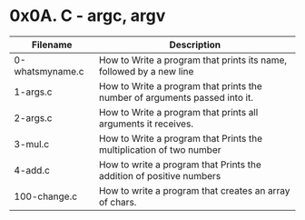 # 0x0A. C - argc, argv
| Filename | Description |
| -------- | ----------- |
| 0-whatsmyname.c | How to Write a program that prints its name, followed by a new line|
| 1-args.c | How to Write a program that prints the number of arguments passed into it.|
| 2-args.c | How to Write a program that prints all arguments it receives.|
| 3-mul.c | How to Write a program that Prints the multiplication of two number|
| 4-add.c | How to write a program that Prints the addition of positive numbers|
| 100-change.c | How to write a program that creates an array of chars.|
